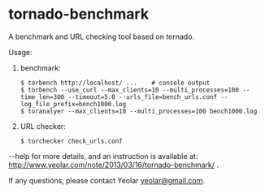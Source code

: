 tornado-benchmark
=================

A benchmark and URL checking tool based on tornado.

Usage:

1. benchmark:

       $ torbench http://localhost/ ...    # console output
       $ torbench --use_curl --max_clients=10 --multi_processes=100 --time_len=300 --timeout=5.0 --urls_file=bench_urls.conf --log_file_prefix=bench1000.log
       $ toranalyer --max_clients=10 --multi_processes=100 bench1000.log

2. URL checker:

       $ torchecker check_urls.conf

--help for more details, and an instruction is available at: http://www.yeolar.com/note/2013/03/16/tornado-benchmark/ .

If any questions, please contact Yeolar <yeolar@gmail.com>.
